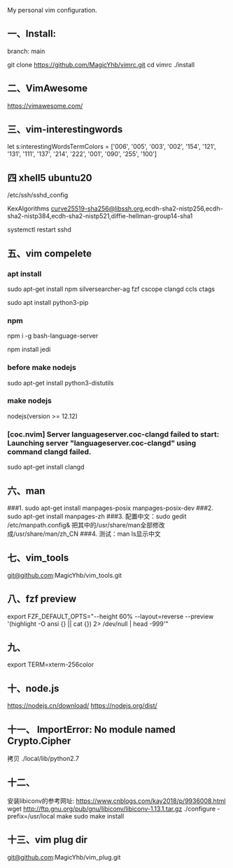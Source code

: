 My personal vim configuration.

## 一、Install:
branch: main

git clone https://github.com/MagicYhb/vimrc.git
cd vimrc
./install

## 二、VimAwesome
https://vimawesome.com/


## 三、vim-interestingwords
let s:interestingWordsTermColors = ['006', '005', '003', '002', '154', '121', '131', '111', '137', '214', '222', '001', '090', '255', '100']

## 四 xhell5 ubuntu20
/etc/ssh/sshd_config

KexAlgorithms curve25519-sha256@libssh.org,ecdh-sha2-nistp256,ecdh-sha2-nistp384,ecdh-sha2-nistp521,diffie-hellman-group14-sha1

systemctl restart sshd

## 五、vim compelete
### apt install
sudo apt-get install npm silversearcher-ag fzf cscope clangd ccls ctags

sudo apt install python3-pip

### npm
npm i -g bash-language-server

npm install jedi

### before make nodejs
sudo apt-get install python3-distutils

### make nodejs
nodejs(version >= 12.12)

### [coc.nvim] Server languageserver.coc-clangd failed to start: Launching server "languageserver.coc-clangd" using command clangd failed.
sudo apt-get install clangd

## 六、man
###1. sudo apt-get install manpages-posix manpages-posix-dev
###2. sudo apt-get install manpages-zh
###3. 配置中文：sudo gedit /etc/manpath.config& 把其中的/usr/share/man全部修改成/usr/share/man/zh_CN
###4. 测试：man ls显示中文

## 七、vim_tools
git@github.com:MagicYhb/vim_tools.git

## 八、fzf preview
export FZF_DEFAULT_OPTS="--height 60% --layout=reverse --preview '(highlight -O ansi {} || cat {}) 2> /dev/null | head -999'"

## 九、
export TERM=xterm-256color

## 十、node.js
https://nodejs.cn/download/
https://nodejs.org/dist/

## 十一、 ImportError: No module named Crypto.Cipher
拷贝 ./local/lib/python2.7

## 十二、
安装libiconv的参考网址:
https://www.cnblogs.com/kay2018/p/9936008.html
wget http://ftp.gnu.org/pub/gnu/libiconv/libiconv-1.13.1.tar.gz
./configure -prefix=/usr/local
make
sudo make install

## 十三、vim plug dir
git@github.com:MagicYhb/vim_plug.git
